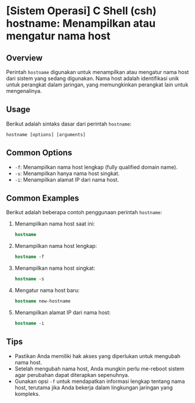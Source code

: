 # [Sistem Operasi] C Shell (csh) hostname: Menampilkan atau mengatur nama host

## Overview
Perintah `hostname` digunakan untuk menampilkan atau mengatur nama host dari sistem yang sedang digunakan. Nama host adalah identifikasi unik untuk perangkat dalam jaringan, yang memungkinkan perangkat lain untuk mengenalinya.

## Usage
Berikut adalah sintaks dasar dari perintah `hostname`:

```
hostname [options] [arguments]
```

## Common Options
- `-f`: Menampilkan nama host lengkap (fully qualified domain name).
- `-s`: Menampilkan hanya nama host singkat.
- `-i`: Menampilkan alamat IP dari nama host.

## Common Examples
Berikut adalah beberapa contoh penggunaan perintah `hostname`:

1. Menampilkan nama host saat ini:
   ```csh
   hostname
   ```

2. Menampilkan nama host lengkap:
   ```csh
   hostname -f
   ```

3. Menampilkan nama host singkat:
   ```csh
   hostname -s
   ```

4. Mengatur nama host baru:
   ```csh
   hostname new-hostname
   ```

5. Menampilkan alamat IP dari nama host:
   ```csh
   hostname -i
   ```

## Tips
- Pastikan Anda memiliki hak akses yang diperlukan untuk mengubah nama host.
- Setelah mengubah nama host, Anda mungkin perlu me-reboot sistem agar perubahan dapat diterapkan sepenuhnya.
- Gunakan opsi `-f` untuk mendapatkan informasi lengkap tentang nama host, terutama jika Anda bekerja dalam lingkungan jaringan yang kompleks.